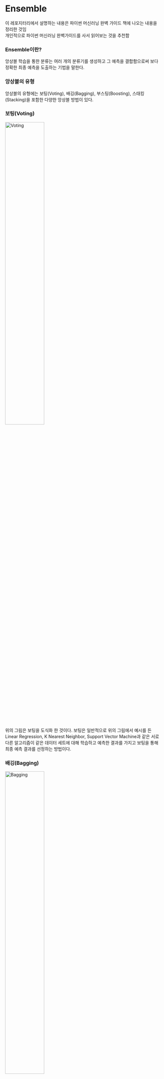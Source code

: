# Ensemble
이 레포지터리에서 설명하는 내용은 파이썬 머신러닝 완벽 가이드 책에 나오는 내용을 정리한 것임<br>
개인적으로 파이썬 머신러닝 완벽가이드를 사서 읽어보는 것을 추천함 
### Ensemble이란?
앙상블 학습을 통한 분류는 여러 개의 분류기를 생성하고 그 예측을 결합함으로써 보다 정확한 최종 예측을 도출하는 기법을 말한다.
### 앙상블의 유형
앙상블의 유형에는 보팅(Voting), 배깅(Bagging), 부스팅(Boosting), 스태킹(Stacking)을 포함한 다양한 앙상블 방법이 있다.
### 보팅(Voting)
<img src="https://cdn.discordapp.com/attachments/701041011174015006/701123105283768390/unknown.png" title="Voting" alt="Voting" width="50%"></img><br>
위의 그림은 보팅을 도식화 한 것이다. 보팅은 일반적으로 위의 그림에서 예시를 든 Linear Regression, K Nearest Neighbor, Support Vector Machine과 같은 서로 다른 알고리즘이 같은 데이터 세트에 대해 학습하고 예측한 결과를 가지고 보팅을 통해 최종 예측 결과를 선정하는 방법이다.
### 배깅(Bagging)
<img src="https://cdn.discordapp.com/attachments/701041011174015006/701127163759558696/unknown.png" title="Bagging" alt="Bagging" width="50%"></img><br>
위의 그림은 배깅을 도식화 한 것이다. 배깅은 부트스트래핑 분할 방식으로 샘플링된 데이터 세트를 여러개의 단일 ML 알고리즘(결정 트리 등)으로 개별 예측한 결과를 보팅을 통해서 최종 예측 결과를 선정하는 방법이다. 여기서 부트스트래핑(Bootstrapping) 분할 방식이란 개별 분류기에게 원본 학습 데이터에서 데이터를 샘플링해서 추출하는 방식을 말한다. 데이터를 샘플링할 때에는 데이터가 중첩되는 것을 허용하기 때문에 10000개의 데이터를 10개의 분류기가 나누더라도 각 1000개의 데이터 내에 중복된 데이터가 있을 수 있다. 대표적인 알고리즘으로 랜덤 포레스트가 있다.
### 보팅 유형
위에 설명한 보팅과 배깅은 보팅을 통해 최종 예측 결과를 선정한다고 했다. 이 보팅 방법에는 두 가지가 있는데 바로 하드 보팅과 소프트 보팅이다.
#### 하드 보팅(Hard Voting)
<img src="https://cdn.discordapp.com/attachments/701041011174015006/701247146292412436/unknown.png" title="Hard Voting" alt="Hard Voting" width="50%"></img><br>
하드 보팅을 이용한 분류는 다수결 원칙과 비슷하다. 예측한 결괏값들 중 다수의 분류기가 결정한 예측값을 최종 보팅 결괏값으로 선정하는 것이다. 위의 그림을 예로 들면 분류기들이 레이블을 1로 예측한게 총 3개, 2로 예측한게 총 1개이고, 따라서 레이블 값 1을 최종으로 보팅한다.
#### 소프트 보팅(Soft Voting)
<img src="https://cdn.discordapp.com/attachments/701041011174015006/701248556664750180/unknown.png" title="Soft Voting" alt="Soft Voting" width="50%"></img><br>
소프트 보팅은 분류기들의 레이블 값 결정 확률을 모두 더하고 이를 평균해서 이들 중 확률이 가장 높은 레이블 값을 최종 보팅 결괏값으로 선정한다. 위의 그림을 예로 들자면 레이블이 1일 확률은 (0.7 + 0.2 + 0.8 + 0.9) / 4 = 0.65가 되고 레이블이 2일 확률은 (0.3 + 0.8 + 0.2 + 0.1) / 4 = 0.35가 된다. 따라서 레이블이 1일 확률이 더 높기 때문에 레이블 값 1을 최종으로 보팅한다. 일반적으로 하드 보팅보다 소프트 보팅이 예측 성능이 좋아서 더 많이 사용한다.
### 부스팅(Boosting)
<img src="https://cdn.discordapp.com/attachments/701041011174015006/701138056308326441/unknown.png" title="AdaBoosting" alt="AdaBoosting"></img><br>
위의 그림은 부스팅 알고리즘 중 하나인 AdaBoost를 학습하는 과정을 도식화 한 것이다. 위의 그림을 볼 때, 동그라미가 처진 것은 잘못 분류된 것이고 기호의 크기는 가중치와 비례해서 보면 된다. 부스팅은 여러 개의 분류기가 순차적으로 학습을 수행하되, 앞에서 학습한 분류기가 예측이 틀린 데이터에 대해서는 올바르게 예측할 수 있도록 다음 분류기에게 는 가중치(weight)를 부여하면서 학습과 예측을 진행하는 것이다. 예측 성능이 뛰어나 앙상블 학습을 주도하고 있으며 대표적인 부스팅 알고리즘으로 그래디언트 부스트, XGBoost, LightGBM이 있다.
### 스태킹(Stacking)
<img src="https://cdn.discordapp.com/attachments/701041011174015006/701252540305637457/unknown.png" title="Stacking" alt="Stacking" width="50%"></img><br>
위의 그림은 스태킹을 도식화 한 것이다. 스태킹은 개별 알고리즘으로 예측을 하고, 그 예측한 데이터를 최종적인 메타 데이터 세트로 만들어 별도의 ML 알고리즘으로 최종 학습을 수행하고 테스트 데이터를 기반으로 다시 최종 예측을 수행하는 방법이다. 스태킹은 개별적인 여러 알고리즘을 서로 결합해 예측 결과를 도출한다는 점에서 배깅 및 부스팅과 공통점을 갖고 있다. 하지만 개별 알고리즘으로 예측한 데이터를 기반으로 다시 예측을 수행한다는 차이점을 갖고 있다.<br><br>
&nbsp;스태킹은 두 종류의 모델을 필요로 한다. 첫 번째는 개별적인 기반 모델이고, 두 번째는 이 개별 기반 모델의 예측 데이터를 학습 데이터로 만들어 학습하는 최종 메타 모델이다. 여기서 메타 모델이라 함은 개별 모델의 예측된 데이터 세트를 다시 기반으로 하여 학습하고 예측하는 방식을 사용하는 모델을 말한다. 스태킹 모델의 핵심은 여러 개별 모델의 예측 데이터를 각각 스태킹 형태로 결합해 최종 메타 모델의 학습용 피처 데이터 세트와 테스트용 피처 데이터 세트를 만드는 것이다.<br><br>
&nbsp;스태킹을 형실 모델에 적용하는 경우는 그렇게 많지 않지만, 캐글과 같은 대회에서 조금이라도 성능 수치를 높여야 할 경우 자주 사용된다. 스태킹을 적용할 때에는 개별 모델의 개수는 2~3개로는 예측 성능 향상이 힘들어 모델의 개수가 많이 필요하다고 한다. 또 스태킹을 적용한다고 해서 반드시 성능이 향상된다는 보장도 없다. 일반적으로 성능이 비슷한 모델을 결합해 좀 더 나은 성능 향상을 도출하기 위해 적용된다.<br>
&nbsp;스태킹의 과적합을 개선하기 위해 CV 세트 기반의 스태킹 모델을 사용하는데 **나중에 꼭 채워 넣겠다.**
